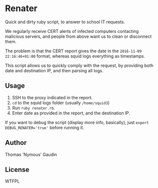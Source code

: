 Renater
=======

Quick and dirty ruby script, to answer to school IT requests.

We regularly receive CERT alerts of infected computers contacting malicious servers, and people from above want us to clean or disconnect them.

The problem is that the CERT report gives the date in the `2016-11-09 22:16:46+01:00` format, whereas squid logs everything as timestamps.

This script allows us to quickly comply with the request, by providing both date and destination IP, and then parsing all logs.

## Usage

  1. SSH to the proxy indicated in the report.
  2. `cd` to the squid logs folder (usually `/home/squid3`)
  3. Run `ruby renater.rb`.
  4. Enter date as provided in the report, and the destination IP.

If you want to debug the script (display more info, basically), just `export DEBUG_RENATER='true'` before running it.

## Author
Thomas 'Nymous' Gaudin

## License
WTFPL
